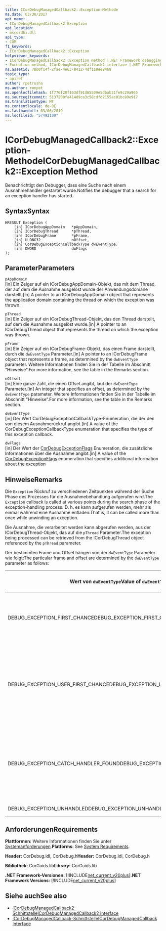 ```yaml
---
title: ICorDebugManagedCallback2::Exception-Methode
ms.date: 03/30/2017
api_name:
- ICorDebugManagedCallback2.Exception
api_location:
- mscordbi.dll
api_type:
- COM
f1_keywords:
- ICorDebugManagedCallback2::Exception
helpviewer_keywords:
- ICorDebugManagedCallback2::Exception method [.NET Framework debugging]
- Exception method, ICorDebugManagedCallback2 interface [.NET Framework debugging]
ms.assetid: 78b0f14f-2fae-4e63-8412-4df119ee8468
topic_type:
- apiref
author: rpetrusha
ms.author: ronpet
ms.openlocfilehash: 1f776f20f163df91d65509e5dbab31fe9c29a965
ms.sourcegitcommit: 5137208fa414d9ca3c58cdfd2155ac81bc89e917
ms.translationtype: MT
ms.contentlocale: de-DE
ms.lasthandoff: 03/06/2019
ms.locfileid: "57492100"
---
```

# <a name="icordebugmanagedcallback2exception-method"></a><span data-ttu-id="de5e2-102">ICorDebugManagedCallback2::Exception-Methode</span><span class="sxs-lookup"><span data-stu-id="de5e2-102">ICorDebugManagedCallback2::Exception Method</span></span>
<span data-ttu-id="de5e2-103">Benachrichtigt den Debugger, dass eine Suche nach einem Ausnahmehandler gestartet wurde.</span><span class="sxs-lookup"><span data-stu-id="de5e2-103">Notifies the debugger that a search for an exception handler has started.</span></span>  
  
## <a name="syntax"></a><span data-ttu-id="de5e2-104">Syntax</span><span class="sxs-lookup"><span data-stu-id="de5e2-104">Syntax</span></span>  
  
```  
HRESULT Exception (  
    [in] ICorDebugAppDomain   *pAppDomain,  
    [in] ICorDebugThread      *pThread,  
    [in] ICorDebugFrame       *pFrame,  
    [in] ULONG32              nOffset,  
    [in] CorDebugExceptionCallbackType dwEventType,  
    [in] DWORD                dwFlags  
);  
```  
  
## <a name="parameters"></a><span data-ttu-id="de5e2-105">Parameter</span><span class="sxs-lookup"><span data-stu-id="de5e2-105">Parameters</span></span>  
 `pAppDomain`  
 <span data-ttu-id="de5e2-106">[in] Ein Zeiger auf ein ICorDebugAppDomain-Objekt, das mit dem Thread, der auf dem die Ausnahme ausgelöst wurde der Anwendungsdomäne darstellt.</span><span class="sxs-lookup"><span data-stu-id="de5e2-106">[in] A pointer to an ICorDebugAppDomain object that represents the application domain containing the thread on which the exception was thrown.</span></span>  
  
 `pThread`  
 <span data-ttu-id="de5e2-107">[in] Ein Zeiger auf ein ICorDebugThread-Objekt, das den Thread darstellt, auf dem die Ausnahme ausgelöst wurde.</span><span class="sxs-lookup"><span data-stu-id="de5e2-107">[in] A pointer to an ICorDebugThread object that represents the thread on which the exception was thrown.</span></span>  
  
 `pFrame`  
 <span data-ttu-id="de5e2-108">[in] Ein Zeiger auf ein ICorDebugFrame-Objekt, das einen Frame darstellt, durch die `dwEventType` Parameter.</span><span class="sxs-lookup"><span data-stu-id="de5e2-108">[in] A pointer to an ICorDebugFrame object that represents a frame, as determined by the `dwEventType` parameter.</span></span> <span data-ttu-id="de5e2-109">Weitere Informationen finden Sie in der Tabelle im Abschnitt "Hinweise".</span><span class="sxs-lookup"><span data-stu-id="de5e2-109">For more information, see the table in the Remarks section.</span></span>  
  
 `nOffset`  
 <span data-ttu-id="de5e2-110">[in] Eine ganze Zahl, die einen Offset angibt, laut der `dwEventType` Parameter.</span><span class="sxs-lookup"><span data-stu-id="de5e2-110">[in] An integer that specifies an offset, as determined by the `dwEventType` parameter.</span></span> <span data-ttu-id="de5e2-111">Weitere Informationen finden Sie in der Tabelle im Abschnitt "Hinweise".</span><span class="sxs-lookup"><span data-stu-id="de5e2-111">For more information, see the table in the Remarks section.</span></span>  
  
 `dwEventType`  
 <span data-ttu-id="de5e2-112">[in] Der Wert CorDebugExceptionCallbackType-Enumeration, die der den von diesem Ausnahmerückruf angibt.</span><span class="sxs-lookup"><span data-stu-id="de5e2-112">[in] A value of the CorDebugExceptionCallbackType enumeration that specifies the type of this exception callback.</span></span>  
  
 `dwFlags`  
 <span data-ttu-id="de5e2-113">[in] Der Wert der [CorDebugExceptionFlags](../../../../docs/framework/unmanaged-api/debugging/cordebugexceptionflags-enumeration.md) Enumeration, die zusätzliche Informationen über die Ausnahme angibt.</span><span class="sxs-lookup"><span data-stu-id="de5e2-113">[in] A value of the [CorDebugExceptionFlags](../../../../docs/framework/unmanaged-api/debugging/cordebugexceptionflags-enumeration.md) enumeration that specifies additional information about the exception</span></span>  
  
## <a name="remarks"></a><span data-ttu-id="de5e2-114">Hinweise</span><span class="sxs-lookup"><span data-stu-id="de5e2-114">Remarks</span></span>  
 <span data-ttu-id="de5e2-115">Die `Exception` Rückruf zu verschiedenen Zeitpunkten während der Suche Phase des Prozesses für die Ausnahmebehandlung aufgerufen wird.</span><span class="sxs-lookup"><span data-stu-id="de5e2-115">The `Exception` callback is called at various points during the search phase of the exception-handling process.</span></span> <span data-ttu-id="de5e2-116">D. h. es kann aufgerufen werden, mehr als einmal während eine Ausnahme entladen.</span><span class="sxs-lookup"><span data-stu-id="de5e2-116">That is, it can be called more than once while unwinding an exception.</span></span>  
  
 <span data-ttu-id="de5e2-117">Die Ausnahme, die verarbeitet werden kann abgerufen werden, aus der ICorDebugThread-Objekt, das auf die `pThread` Parameter.</span><span class="sxs-lookup"><span data-stu-id="de5e2-117">The exception being processed can be retrieved from the ICorDebugThread object referenced by the `pThread` parameter.</span></span>  
  
 <span data-ttu-id="de5e2-118">Der bestimmten Frame und Offset hängen von der `dwEventType` Parameter wie folgt:</span><span class="sxs-lookup"><span data-stu-id="de5e2-118">The particular frame and offset are determined by the `dwEventType` parameter as follows:</span></span>  
  
|<span data-ttu-id="de5e2-119">Wert von `dwEventType`</span><span class="sxs-lookup"><span data-stu-id="de5e2-119">Value of `dwEventType`</span></span>|<span data-ttu-id="de5e2-120">Wert von `pFrame`</span><span class="sxs-lookup"><span data-stu-id="de5e2-120">Value of `pFrame`</span></span>|<span data-ttu-id="de5e2-121">Wert von `nOffset`</span><span class="sxs-lookup"><span data-stu-id="de5e2-121">Value of `nOffset`</span></span>|  
|----------------------------|-----------------------|------------------------|  
|<span data-ttu-id="de5e2-122">DEBUG_EXCEPTION_FIRST_CHANCE</span><span class="sxs-lookup"><span data-stu-id="de5e2-122">DEBUG_EXCEPTION_FIRST_CHANCE</span></span>|<span data-ttu-id="de5e2-123">Der Frame, der die Ausnahme ausgelöst hat.</span><span class="sxs-lookup"><span data-stu-id="de5e2-123">The frame that threw the exception.</span></span>|<span data-ttu-id="de5e2-124">Der Anweisungszeiger im Frame.</span><span class="sxs-lookup"><span data-stu-id="de5e2-124">The instruction pointer in the frame.</span></span>|  
|<span data-ttu-id="de5e2-125">DEBUG_EXCEPTION_USER_FIRST_CHANCE</span><span class="sxs-lookup"><span data-stu-id="de5e2-125">DEBUG_EXCEPTION_USER_FIRST_CHANCE</span></span>|<span data-ttu-id="de5e2-126">Der Rahmen Benutzercode dem Punkt der ausgelösten Ausnahme am nächsten ist.</span><span class="sxs-lookup"><span data-stu-id="de5e2-126">The user-code frame closest to the point of the thrown exception.</span></span>|<span data-ttu-id="de5e2-127">Der Anweisungszeiger im Frame.</span><span class="sxs-lookup"><span data-stu-id="de5e2-127">The instruction pointer in the frame.</span></span>|  
|<span data-ttu-id="de5e2-128">DEBUG_EXCEPTION_CATCH_HANDLER_FOUND</span><span class="sxs-lookup"><span data-stu-id="de5e2-128">DEBUG_EXCEPTION_CATCH_HANDLER_FOUND</span></span>|<span data-ttu-id="de5e2-129">Der Frame, der den Catch-Handler enthält.</span><span class="sxs-lookup"><span data-stu-id="de5e2-129">The frame that contains the catch handler.</span></span>|<span data-ttu-id="de5e2-130">Der Microsoft intermediate Language (MSIL)-Offset des Anfangs des Catch-Handler.</span><span class="sxs-lookup"><span data-stu-id="de5e2-130">The Microsoft intermediate language (MSIL) offset of the beginning of the catch handler.</span></span>|  
|<span data-ttu-id="de5e2-131">DEBUG_EXCEPTION_UNHANDLED</span><span class="sxs-lookup"><span data-stu-id="de5e2-131">DEBUG_EXCEPTION_UNHANDLED</span></span>|<span data-ttu-id="de5e2-132">NULL</span><span class="sxs-lookup"><span data-stu-id="de5e2-132">NULL</span></span>|<span data-ttu-id="de5e2-133">Ist nicht definiert.</span><span class="sxs-lookup"><span data-stu-id="de5e2-133">Undefined.</span></span>|  
  
## <a name="requirements"></a><span data-ttu-id="de5e2-134">Anforderungen</span><span class="sxs-lookup"><span data-stu-id="de5e2-134">Requirements</span></span>  
 <span data-ttu-id="de5e2-135">**Plattformen:** Weitere Informationen finden Sie unter [Systemanforderungen](../../../../docs/framework/get-started/system-requirements.md).</span><span class="sxs-lookup"><span data-stu-id="de5e2-135">**Platforms:** See [System Requirements](../../../../docs/framework/get-started/system-requirements.md).</span></span>  
  
 <span data-ttu-id="de5e2-136">**Header:** CorDebug.idl, CorDebug.h</span><span class="sxs-lookup"><span data-stu-id="de5e2-136">**Header:** CorDebug.idl, CorDebug.h</span></span>  
  
 <span data-ttu-id="de5e2-137">**Bibliothek:** CorGuids.lib</span><span class="sxs-lookup"><span data-stu-id="de5e2-137">**Library:** CorGuids.lib</span></span>  
  
 <span data-ttu-id="de5e2-138">**.NET Framework-Versionen:** [!INCLUDE[net_current_v20plus](../../../../includes/net-current-v20plus-md.md)]</span><span class="sxs-lookup"><span data-stu-id="de5e2-138">**.NET Framework Versions:** [!INCLUDE[net_current_v20plus](../../../../includes/net-current-v20plus-md.md)]</span></span>  
  
## <a name="see-also"></a><span data-ttu-id="de5e2-139">Siehe auch</span><span class="sxs-lookup"><span data-stu-id="de5e2-139">See also</span></span>
- [<span data-ttu-id="de5e2-140">ICorDebugManagedCallback2-Schnittstelle</span><span class="sxs-lookup"><span data-stu-id="de5e2-140">ICorDebugManagedCallback2 Interface</span></span>](../../../../docs/framework/unmanaged-api/debugging/icordebugmanagedcallback2-interface.md)
- [<span data-ttu-id="de5e2-141">ICorDebugManagedCallback-Schnittstelle</span><span class="sxs-lookup"><span data-stu-id="de5e2-141">ICorDebugManagedCallback Interface</span></span>](../../../../docs/framework/unmanaged-api/debugging/icordebugmanagedcallback-interface.md)
